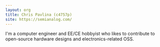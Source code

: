 ```yaml
---
layout: org
title: Chris Pavlina (c4757p)
site: https://semianalog.com/
---
```

I'm a computer engineer and EE/CE hobbyist who likes to contribute to
open-source hardware designs and electronics-related OSS.
